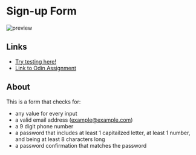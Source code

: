 # Sign-up Form

![preview](https://user-images.githubusercontent.com/75941430/166895029-737bf9d7-a185-4c07-bf78-a8696104f4a9.png)

## Links

- [Try testing here!](https://rolo-coding.github.io/signup-form)
- [Link to Odin Assignment](https://www.theodinproject.com/lessons/node-path-intermediate-html-and-css-sign-up-form)

## About

This is a form that checks for:

- any value for every input
- a valid email address ([example@example.com](mailto:example@example.com))
- a 9 digit phone number
- a password that includes at least 1 capitailzed letter, at least 1 number, and being at least 8 characters long
- a password confirmation that matches the password
